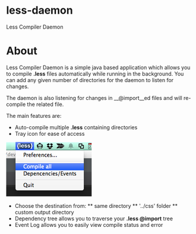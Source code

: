 less-daemon
===========

Less Compiler Daemon

About
===========

Less Compiler Daemon is a simple java based application which allows you to compile __.less__ files automatically while running in the background. You can add any given number of directories for the daemon to listen for changes.

The daemon is also listening for changes in __@import__ed files and will re-compile the related file. 

The main features are:

* Auto-compile multiple __.less__ containing directories
* Tray icon for ease of access

![Alt text](/screenshots/tray-icon.png?raw=true "Tray Menu")

* Choose the destination from: 
** same directory
** '../css' folder
** custom output directory
* Dependency tree allows you to traverse your __.less @import__ tree
* Event Log allows you to easily view compile status and error 
 